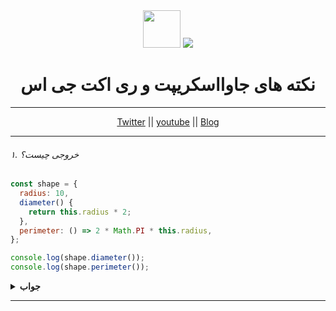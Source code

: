 <div align="center">
  <img height="60" src="https://img.icons8.com/color/344/javascript.png">
  <img src="https://img.icons8.com/nolan/64/react-native.png"/>
  <h1>نکته های جاوااسکریپت و ری اکت جی اس</h1>

---

<a href="https://twitter.com/HoomanAmini">Twitter</a>
|| <a href="youtube.com/c/hoomanamini">youtube</a>
|| <a href="https://virgool.io/@amini.hooman">Blog</a>

</div>

---

###### ۱. خروجی چیست؟

```javascript
const shape = {
  radius: 10,
  diameter() {
    return this.radius * 2;
  },
  perimeter: () => 2 * Math.PI * this.radius,
};

console.log(shape.diameter());
console.log(shape.perimeter());
```

<details><summary><b>جواب</b></summary>
<p>

### 20

### NAN

<div dir="rtl">
توضیح : همانطور که می بینید مقدار ‍‍‍diameter‍  یک فانکشن معمولی است
و مقدار premeter‍‍ یک arrow فانکش است

در فانکشن معمولی کلمه کلیدی ‍`this` به آبجکت shape اشاره می کند
اما در arrow فانکشن به آبجکت window اشاره دارد که در آن radius وجود ندارد

</div>
</p>
</details>

---
